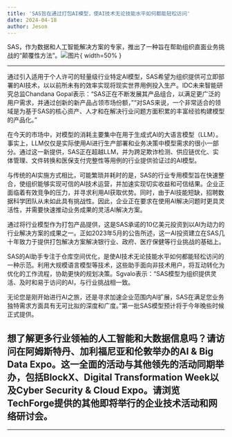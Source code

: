 ```yaml
---
title: 'SAS旨在通过打包AI模型，使AI技术无论技能水平如何都能轻松访问'
date: 2024-04-18
author: Jeson
---
```


SAS，作为数据和人工智能解决方案的专家，推出了一种旨在帮助组织直面业务挑战的“颠覆性方法”。![图片](https://www.artificialintelligence-news.com/wp-content/uploads/sites/9/2024/04/possessed-photography-jIBMSMs4_kA-unsplash.jpg){ width=50% }

---
通过引入适用于个人许可的轻量级行业特定AI模型，SAS希望为组织提供可立即部署的AI技术，以以前所未有的效率实现将现实世界用例投入生产。IDC未来智能研究总监Chandana Gopal表示：“SAS正在不断发展其产品组合，以满足更广泛的用户需求，并通过创新的新产品占领市场份额，”“对SAS来说，一个非常适合的领域是为基于SAS的核心资产、人才和在解决行业问题方面积累的丰富经验构建模型的产品化。”

在今天的市场中，对模型的消耗主要集中在用于生成式AI的大语言模型（LLM）。事实上，LLM仅仅是实际使用AI进行生产部署和业务决策中模型需求的很小一部分。通过这一新提供，SAS正在超越LLM，并为跨足欺诈检测、供应链优化、实体管理、文件转换和医保支付完整性等用例的行业提供验证过的AI模型。

与传统的AI实施方式相比，可能繁琐并耗时的是，SAS的行业专用模型旨在快速整合，使组织能够实现可信的AI技术运营，并加速实现切实收益和可信结果。企业正面临着有效竞争的压力，并寻求利用AI获取优势。同时，由于AI技能短缺，招聘数据科学团队从未如此具有挑战性。因此，企业正在要求在使用AI解决问题时更具灵活性，并需要快速推动业务成果的灵活AI解决方案。

通过将行业模型作为打包产品提供，这是SAS承诺的10亿美元投资到以AI为动力的行业解决方案的成果之一。正如2023年5月的公告所述，这一AI投资建立在SAS几十年致力于提供打包解决方案解决银行业、政府、医疗保健等行业挑战的基础上。

SAS的AI助手专注于仓库空间优化，是使AI技术无论技能水平如何都能轻松访问的一种示范。利用大规模语言模型等技术，这些助手面向非技术用户，将互动转化为优化的工作流程，协助更快的规划决策。Sgvalo表示：“SAS模型为组织提供灵活、及时和易于访问的AI，与行业挑战相一致。

无论您是刚开始进行AI之旅，还是寻求加速企业范围内AI扩展，SAS在满足您业务独特需求方面具有无可比拟的深度和广度。”第一批SAS模型预计将于今年晚些时候正式提供。

想了解更多行业领袖的人工智能和大数据信息吗？请访问在阿姆斯特丹、加利福尼亚和伦敦举办的AI & Big Data Expo。这一全面的活动与其他领先的活动同期举办，包括BlockX、Digital Transformation Week以及Cyber Security & Cloud Expo。请浏览TechForge提供的其他即将举行的企业技术活动和网络研讨会。
---
---
